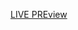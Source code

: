 [LIVE PREview](https://cf-courses-data.s3.us.cloud-object-storage.appdomain.cloud/IBMDeveloperSkillsNetwork-CD0101EN-SkillsNetwork/labs/demos/demo2-instructions.md.html?origin=www.coursera.org)
